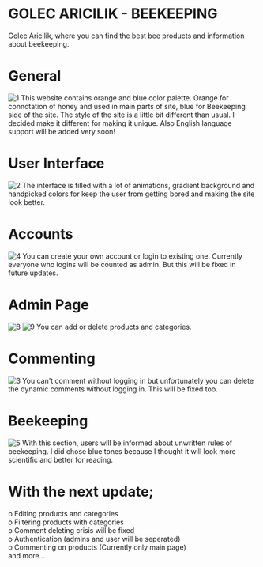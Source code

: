 # GOLEC ARICILIK - BEEKEEPING
Golec Aricilik, where you can find the best bee products and information about beekeeping.

# General
![1](https://user-images.githubusercontent.com/85353351/173227223-0f0f9bc6-c9d5-4609-848e-747f3942a9aa.PNG)
This website contains orange and blue color palette. Orange for connotation of honey and used in main parts of site, blue for Beekeeping side of the site. The style of the site is a little bit different than usual. I decided make it different for making it unique.
Also English language support will be added very soon!

# User Interface
![2](https://user-images.githubusercontent.com/85353351/173227228-d6fc9a1d-da23-44cb-8068-a6034fdfce4a.PNG)
The interface is filled with a lot of animations, gradient background and handpicked colors for keep the user from getting bored and making the site look better.

# Accounts
![4](https://user-images.githubusercontent.com/85353351/173227240-c23cd984-71e8-4958-a97a-64b232742ba7.PNG)
You can create your own account or login to existing one. Currently everyone who logins will be counted as admin. But this will be fixed in future updates.

# Admin Page
![8](https://user-images.githubusercontent.com/85353351/173227631-33e747ff-febe-4e6d-8a9f-f9835de4dbe8.PNG)
![9](https://user-images.githubusercontent.com/85353351/173227635-22c54645-36f3-412f-bf40-58cb7911f83a.PNG)
You can add or delete products and categories.

# Commenting
![3](https://user-images.githubusercontent.com/85353351/173227233-552bbfb7-3413-4447-951c-6e31f99d12e9.PNG)
You can't comment without logging in but unfortunately you can delete the dynamic comments without logging in. This will be fixed too.

# Beekeeping
![5](https://user-images.githubusercontent.com/85353351/173227245-c37bf27e-4403-4ebc-8937-7d758392a7a8.PNG)
With this section, users will be informed about unwritten rules of beekeeping. I did chose blue tones because I thought it will look more scientific and better for reading.

# With the next update;
o Editing products and categories <br />
o Filtering products with categories <br />
o Comment deleting crisis will be fixed <br />
o Authentication (admins and user will be seperated) <br />
o Commenting on products (Currently only main page) <br />
and more...
